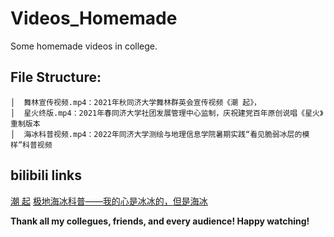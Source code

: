 # Videos_Homemade
Some homemade videos in college.
## File Structure:
```
│  舞林宣传视频.mp4：2021年秋同济大学舞林群英会宣传视频《潮 起》，
│  星火终版.mp4：2021年春同济大学社团发展管理中心监制，庆祝建党百年原创说唱《星火》重制版本
│  海冰科普视频.mp4：2022年同济大学测绘与地理信息学院暑期实践“看见脆弱冰层的模样”科普视频
```
## bilibili links
[潮 起](https://www.bilibili.com/video/BV1DS4y1D7Rw?spm_id_from=333.999.0.0)
[极地海冰科普——我的心是冰冰的，但是海冰](https://www.bilibili.com/video/BV1Fe4y1f7wm?spm_id_from=333.999.0.0)

**Thank all my collegues, friends, and every audience! Happy watching!**
